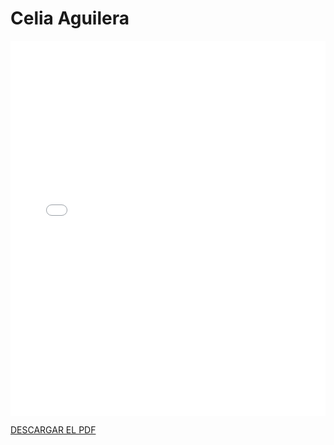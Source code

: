 # Celia Aguilera

<embed src="/PDFs/Commitment/0CommitmentAgreement-Celagucam.pdf" type="application/pdf" width="100%" height="600px" />


[DESCARGAR EL PDF](../../../static/PDFs/Commitment/0CommitmentAgreement-Celagucam.pdf)
